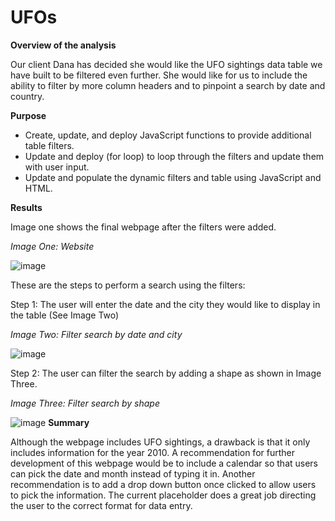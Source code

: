 # **UFOs**

**Overview of the analysis**

Our client Dana has decided she would like the UFO sightings data table we have built to be filtered even further. She would like for us to include the ability to filter by more column headers and to pinpoint a search by date and country.

**Purpose**

- Create, update, and deploy JavaScript functions to provide additional table filters.
- Update and deploy (for loop) to loop through the filters and update them with user input.
- Update and populate the dynamic filters and table using JavaScript and HTML.

**Results**

Image one shows the final webpage after the filters were added.

_Image One: Website_

![image](https://user-images.githubusercontent.com/74743437/116948353-25b4d780-ac4d-11eb-90b4-fc7dceaf650e.png)

These are the steps to perform a search using the filters:

Step 1: The user will enter the date and the city they would like to display in the table (See Image Two)

_Image Two: Filter search by date and city_

![image](https://user-images.githubusercontent.com/74743437/116948382-35ccb700-ac4d-11eb-98ce-04b69bcdec1f.png)

Step 2: The user can filter the search by adding a shape as shown in Image Three.

_Image Three: Filter search by shape_

![image](https://user-images.githubusercontent.com/74743437/116948679-11250f00-ac4e-11eb-89de-2b2f5daa705a.png)
**Summary**

Although the webpage includes UFO sightings, a drawback is that it only includes information for the year 2010. A recommendation for further development of this webpage would be to include a calendar so that users can pick the date and month instead of typing it in. Another recommendation is to add a drop down button once clicked to allow users to pick the information. The current placeholder does a great job directing the user to the correct format for data entry.
